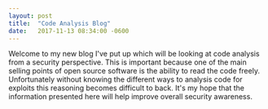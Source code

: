```yaml
---
layout: post
title:  "Code Analysis Blog"
date:   2017-11-13 08:34:00 -0600
---
```


Welcome to my new blog I've put up which will be looking at code analysis from a security perspective. This is important because one of the main selling points of open source software is the ability to read the code freely. Unfortunately without knowing the different ways to analysis code for exploits this reasoning becomes difficult to back. It's my hope that the information presented here will help improve overall security awareness.
